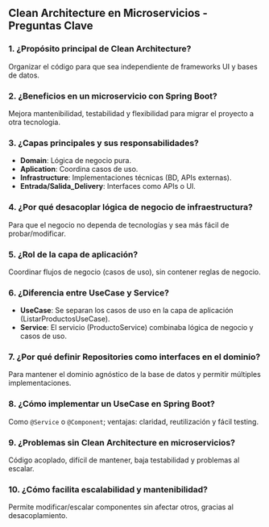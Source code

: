 ## Clean Architecture en Microservicios - Preguntas Clave

### 1. ¿Propósito principal de Clean Architecture?
Organizar el código para que sea independiente de frameworks UI y bases de datos.

### 2. ¿Beneficios en un microservicio con Spring Boot?
Mejora mantenibilidad, testabilidad y flexibilidad para migrar el proyecto a otra tecnologia.

### 3. ¿Capas principales y sus responsabilidades?
- **Domain**: Lógica de negocio pura.
- **Aplication**: Coordina casos de uso.
- **Infrastructure**: Implementaciones técnicas (BD, APIs externas).
- **Entrada/Salida_Delivery**: Interfaces como APIs o UI.

### 4. ¿Por qué desacoplar lógica de negocio de infraestructura?
Para que el negocio no dependa de tecnologías y sea más fácil de probar/modificar.

### 5. ¿Rol de la capa de aplicación?
Coordinar flujos de negocio (casos de uso), sin contener reglas de negocio.

### 6. ¿Diferencia entre UseCase y Service?
- **UseCase**: Se separan los casos de uso en la capa de aplicación (ListarProductosUseCase).
- **Service**: El servicio (ProductoService) combinaba lógica de negocio y casos de uso.

### 7. ¿Por qué definir Repositories como interfaces en el dominio?
Para mantener el dominio agnóstico de la base de datos y permitir múltiples implementaciones.

### 8. ¿Cómo implementar un UseCase en Spring Boot?
Como `@Service` o `@Component`; ventajas: claridad, reutilización y fácil testing.

### 9. ¿Problemas sin Clean Architecture en microservicios?
Código acoplado, difícil de mantener, baja testabilidad y problemas al escalar.

### 10. ¿Cómo facilita escalabilidad y mantenibilidad?
Permite modificar/escalar componentes sin afectar otros, gracias al desacoplamiento.  